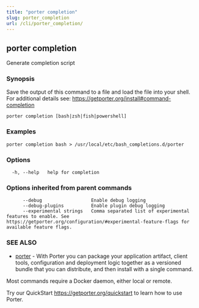 ```yaml
---
title: "porter completion"
slug: porter_completion
url: /cli/porter_completion/
---
```

## porter completion

Generate completion script

### Synopsis

Save the output of this command to a file and load the file into your shell.
For additional details see: https://getporter.org/install#command-completion

```
porter completion [bash|zsh|fish|powershell]
```

### Examples

```
porter completion bash > /usr/local/etc/bash_completions.d/porter
```

### Options

```
  -h, --help   help for completion
```

### Options inherited from parent commands

```
      --debug                  Enable debug logging
      --debug-plugins          Enable plugin debug logging
      --experimental strings   Comma separated list of experimental features to enable. See https://getporter.org/configuration/#experimental-feature-flags for available feature flags.
```

### SEE ALSO

* [porter](/cli/porter/)	 - With Porter you can package your application artifact, client tools, configuration and deployment logic together as a versioned bundle that you can distribute, and then install with a single command.

Most commands require a Docker daemon, either local or remote.

Try our QuickStart https://getporter.org/quickstart to learn how to use Porter.



